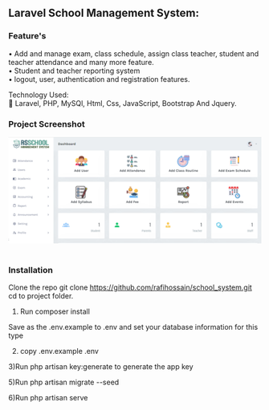 <h2>Laravel School Management System:</h2>
<h3> Feature's </h3>	
<p>
•	Add and manage exam, class schedule, assign class teacher, student and teacher attendance and many more feature.<br>
•	Student and teacher reporting system<br>
•	logout, user, authentication and registration features.<br>

Technology Used:<br>
	Laravel, PHP, MySQl, Html, Css, JavaScript, Bootstrap And Jquery.</p>

<h3>Project Screenshot</h3>
<img src="img/school_system_image.png" alt=""><br><br>
<h3>Installation</h3>

Clone the repo git clone https://github.com/rafihossain/school_system.git
cd to project folder.

1) Run composer install

Save as the .env.example to .env and set your database information for this type

2) copy .env.example .env

3)Run php artisan key:generate to generate the app key

5)Run php artisan migrate --seed

6)Run php artisan serve